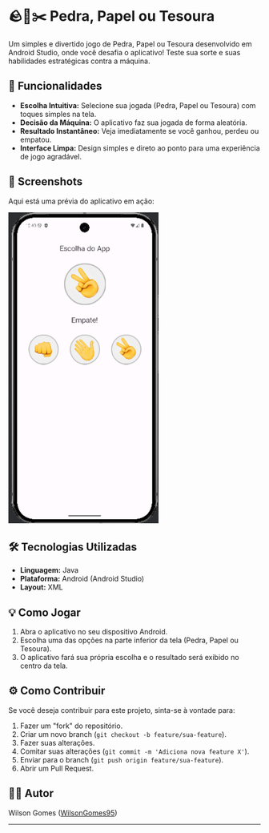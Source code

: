 # 🪨📄✂️ Pedra, Papel ou Tesoura

Um simples e divertido jogo de Pedra, Papel ou Tesoura desenvolvido em Android Studio, onde você desafia o aplicativo! Teste sua sorte e suas habilidades estratégicas contra a máquina.

## 🚀 Funcionalidades

* **Escolha Intuitiva:** Selecione sua jogada (Pedra, Papel ou Tesoura) com toques simples na tela.
* **Decisão da Máquina:** O aplicativo faz sua jogada de forma aleatória.
* **Resultado Instantâneo:** Veja imediatamente se você ganhou, perdeu ou empatou.
* **Interface Limpa:** Design simples e direto ao ponto para uma experiência de jogo agradável.

## 📸 Screenshots

Aqui está uma prévia do aplicativo em ação:

<img src="https://github.com/WilsonGomes95/PedraPapelTesoura/blob/main/app/src/main/res/drawable/Captura%20de%20tela%202025-08-14%20094046.png" alt="Tela do app Álcool ou Gasolina" width="300">

## 🛠️ Tecnologias Utilizadas

* **Linguagem:** Java
* **Plataforma:** Android (Android Studio)
* **Layout:** XML

## 💡 Como Jogar

1.  Abra o aplicativo no seu dispositivo Android.
2.  Escolha uma das opções na parte inferior da tela (Pedra, Papel ou Tesoura).
3.  O aplicativo fará sua própria escolha e o resultado será exibido no centro da tela.

## ⚙️ Como Contribuir

Se você deseja contribuir para este projeto, sinta-se à vontade para:

1.  Fazer um "fork" do repositório.
2.  Criar um novo branch (`git checkout -b feature/sua-feature`).
3.  Fazer suas alterações.
4.  Comitar suas alterações (`git commit -m 'Adiciona nova feature X'`).
5.  Enviar para o branch (`git push origin feature/sua-feature`).
6.  Abrir um Pull Request.

## 👨‍💻 Autor

Wilson Gomes ([WilsonGomes95](https://github.com/WilsonGomes95))

---
